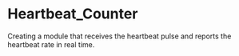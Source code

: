 # Heartbeat_Counter
Creating a module that receives the heartbeat pulse and reports the heartbeat rate in real time.
